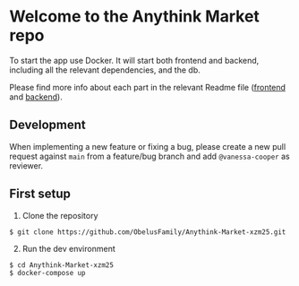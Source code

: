 # Welcome to the Anythink Market repo

To start the app use Docker. It will start both frontend and backend, including all the relevant dependencies, and the db.

Please find more info about each part in the relevant Readme file ([frontend](frontend/readme.md) and [backend](backend/README.md)).

## Development

When implementing a new feature or fixing a bug, please create a new pull request against `main` from a feature/bug branch and add `@vanessa-cooper` as reviewer.

## First setup

1. Clone the repository

```
$ git clone https://github.com/ObelusFamily/Anythink-Market-xzm25.git
```

2. Run the dev environment

```
$ cd Anythink-Market-xzm25
$ docker-compose up
```
